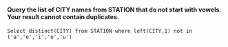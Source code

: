#### Query the list of CITY names from STATION that do not start with vowels. Your result cannot contain duplicates.
```Select distinct(CITY) from STATION where left(CITY,1) not in ('a','e','i','o','u')```

